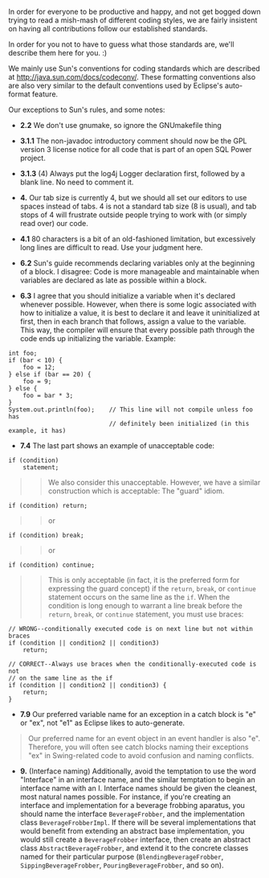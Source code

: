 In order for everyone to be productive and happy, and not get bogged down trying
to read a mish-mash of different coding styles, we are fairly insistent on having
all contributions follow our established standards.

In order for you not to have to guess what those standards are, we'll describe them
here for you. :)

We mainly use Sun's conventions for coding standards which are described at
http://java.sun.com/docs/codeconv/. These formatting conventions also are also very similar to the default conventions used by Eclipse's auto-format feature.

Our exceptions to Sun's rules, and some notes:

  * **2.2** We don't use gnumake, so ignore the GNUmakefile thing

  * **3.1.1** The non-javadoc introductory comment should now be the GPL version 3 license notice for all code that is part of an open SQL Power project.

  * **3.1.3** (4) Always put the log4j Logger declaration first, followed by a blank line. No need to comment it.

  * **4.** Our tab size is currently 4, but we should all set our editors to use spaces instead of tabs.  4 is not a standard tab size (8 is usual), and tab stops of 4 will frustrate outside people trying to work with (or simply read over) our code.

  * **4.1** 80 characters is a bit of an old-fashioned limitation, but excessively long lines are difficult to read.  Use your judgment here.

  * **6.2** Sun's guide recommends declaring variables only at the beginning of a block.  I disagree: Code is more manageable and maintainable when variables are declared as late as possible within a block.

  * **6.3** I agree that you should initialize a variable when it's declared whenever possible.  However, when there is some logic associated with how to initialize a value, it is best to declare it and leave it uninitialized at first, then in each branch that follows, assign a value to the variable.  This way, the compiler will ensure that every possible path through the code ends up initializing the variable. Example:
```
int foo;
if (bar < 10) {
    foo = 12;
} else if (bar == 20) {
    foo = 9;
} else {
    foo = bar * 3;
}
System.out.println(foo);    // This line will not compile unless foo has 
                            // definitely been initialized (in this example, it has) 
```

  * **7.4** The last part shows an example of unacceptable code:
```
if (condition)
    statement;
```
> > We also consider this unacceptable.  However, we have a similar construction which is acceptable: The "guard" idiom.
```
if (condition) return;
```
> > or
```
if (condition) break;
```
> > or
```
if (condition) continue;
```
> > This is only acceptable (in fact, it is the preferred form for expressing the guard concept) if the `return`, `break`, or `continue` statement occurs on the same line as the `if`.  When the condition is long enough to warrant a line break before the `return`, `break`, or `continue` statement, you must use braces:

```
// WRONG--conditionally executed code is on next line but not within braces
if (condition || condition2 || condition3)
    return;

// CORRECT--Always use braces when the conditionally-executed code is not 
// on the same line as the if
if (condition || condition2 || condition3) {
    return;
}
```

  * **7.9** Our preferred variable name for an exception in a catch block is "e" or "ex", not "e1" as Eclipse likes to auto-generate.


> Our preferred name for an event object in an event handler is also "e". Therefore, you will often see catch blocks naming their exceptions "ex" in Swing-related code to avoid confusion and naming conflicts.

  * **9.** (Interface naming) Additionally, avoid the temptation to use the word "Interface" in an interface name, and the similar temptation to begin an interface name with an I.  Interface names should be given the cleanest, most natural names possible.  For instance, if you're creating an interface and implementation for a beverage frobbing aparatus, you should name the interface `BeverageFrobber`, and the implementation class `BeverageFrobberImpl`. If there will be several implementations that would benefit from extending an abstract base implementation, you would still create a `BeverageFrobber` interface, then create an abstract class `AbstractBeverageFrobber`, and extend it to the concrete classes named for their particular purpose (`BlendingBeverageFrobber`, `SippingBeverageFrobber`, `PouringBeverageFrobber`, and so on).

